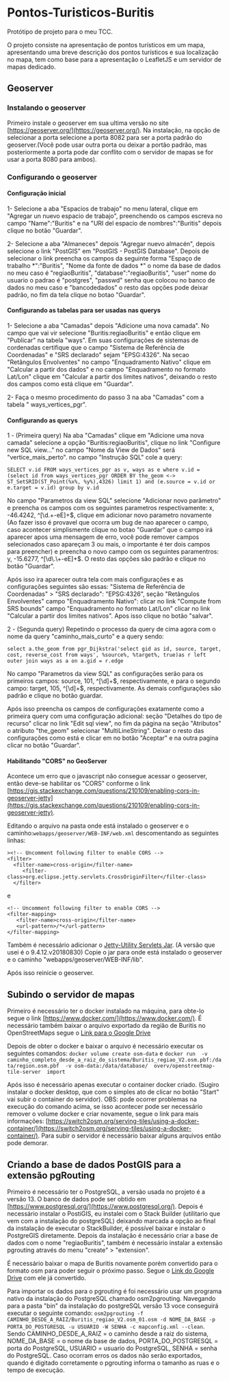 # Pontos-Turisticos-Buritis
Protótipo de projeto para o meu TCC.

O projeto consiste na apresentação de pontos turísticos em um mapa, apresentando uma breve descrição dos pontos turísticos e sua localização no mapa, tem como base para a apresentação o LeafletJS e um servidor de mapas dedicado.


## Geoserver

### Instalando o geoserver
Primeiro instale o geoserver em sua ultima versão no site [https://geoserver.org/](https://geoserver.org/). Na instalação, na opção de selecionar a porta selecione a porta 8082 para ser a porta padrão do geoserver.(Você pode usar outra porta ou deixar a portão padrão, mas posteriormente a porta pode dar conflito com o servidor de mapas se for usar a porta 8080 para ambos).


### Configurando o geoserver

#### Configuração inicial

1- Selecione a aba "Espacios de trabajo" no menu lateral, clique em "Agregar un nuevo espacio de trabajo", preenchendo os campos escreva no campo "Name":"Buritis" e na "URI del espacio de nombres":"Buritis" depois clique no botão "Guardar".

2- Selecione a aba "Almaneces" depois "Agregar nuevo almacén", depois selecione o link "PostGIS" em "PostGIS - PostGIS Database". Depois de selecionar o link preencha os campos da seguinte forma "Espaço de trabalho *":"Buritis", "Nome da fonte de dados *" o nome da base de dados no meu caso é "regiaoBuritis", "database":"regiaoBuritis", "user" nome do usuario o padrao é "postgres", "passwd" senha que colocou no banco de dados no meu caso e "bancodedados" o resto das opções pode deixar padrão, no fim da tela clique no botao "Guardar".

#### Configurando as tabelas para ser usadas nas querys

1- Selecione a aba "Camadas" depois "Adicione uma nova camada". No campo que vai vir selecione "Buritis:regiaoBuritis" e então clique em "Publicar" na tabela "ways". Em suas configurações de sistemas de cordenadas certifique que o campo "Sistema de Referência de Coordenadas" e "SRS declarado" sejam "EPSG:4326". Na secao "Retângulos Envolventes" no campo "Enquadramento Nativo" clique em "Calcular a partir dos dados" e no campo "Enquadramento no formato Lat/Lon" clique em "Calcular a partir dos limites nativos", deixando o resto dos campos como está clique em "Guardar". 

2- Faça o mesmo procedimento do passo 3 na aba "Camadas" com a tabela "	ways_vertices_pgr".

#### Configurando as querys

1 - (Primeira query) Na aba "Camadas" clique em "Adicione uma nova camada" selecione a opção "Buritis:regiaoBuritis", clique no link "Configure new SQL view..." no campo "Nome da View de Dados" será "vertice_mais_perto". no campo "Instrução SQL" cole a query:

`SELECT
	v.id
FROM
	ways_vertices_pgr as v,
	ways as e
where
	v.id = (select id from ways_vertices_pgr
	ORDER BY the_geom <-> ST_SetSRID(ST_Point(%x%, %y%),4326) limit 1)
	and (e.source = v.id or e.target = v.id)
group by v.id`

No campo "Parametros da view SQL" selecione "Adicionar novo parâmetro" e preencha os campos com os seguintes parametros respectivamente: x, -46.4242, ^[\d\.\+-eE]+$, clique em adicionar novo parametro novamente (Ao fazer isso é provavel que ocorra um bug de nao aparecer o campo, caso acontecer simplismente clique no botao "Guardar" que o campo irá aparecer apos uma mensagem de erro, você pode remover campos selecionados caso apareçam 3 ou mais, o importante é ter dois campos para preencher) e preencha o novo campo com os seguintes paramentros: y, -15.6277, ^[\d\.\+-eE]+$. O resto das opções são padrão e clique no botão "Guardar".
  
Após isso ira aparecer outra tela com mais configurações e as configurações seguintes são essas: "Sistema de Referência de Coordenadas" > "SRS declarado": "EPSG:4326", seção "Retângulos Envolventes" campo "Enquadramento Nativo": clicar no link "Compute from SRS bounds" campo "Enquadramento no formato Lat/Lon" clicar no link "Calcular a partir dos limites nativos". Apos isso clique no botão "salvar".


 2 - (Segunda query) Repetindo o processo da query de cima agora com o nome da query "caminho_mais_curto" e a query sendo:

 `select
 a.the_geom
from
 pgr_Dijkstra('select gid as id, source, target, cost, reverse_cost from ways', %source%, %target%, true)as r
 left outer join ways as a on a.gid = r.edge`

No campo "Parametros da view SQL" as configurações serão para os primeiros campos: source, 101, ^[\d]+$, respectivamente, e para o segundo campo: target, 105, ^[\d]+$, respectivamente. As demais configurações são padrão e clique no botão guardar.

Após isso preencha os campos de configurações exatamente como a primeira query com uma configuração adicional: seção "Detalhes do tipo de recurso" clicar no link "Edit sql view", no fim da página na seção "Atributos" o atributo "the_geom" selecionar "MultiLineString". Deixar o resto das configurações como está e clicar em no botão "Aceptar" e na outra pagina clicar no botão "Guardar".

#### Habilitando "CORS" no GeoServer

Acontece um erro que o javascript não consegue acessar o geoserver, então deve-se habilitar os "CORS" conforme o link [https://gis.stackexchange.com/questions/210109/enabling-cors-in-geoserver-jetty](https://gis.stackexchange.com/questions/210109/enabling-cors-in-geoserver-jetty).

Editando o arquivo na pasta onde está instalado o geoserver e o caminho:`webapps/geoserver/WEB-INF/web.xml` descomentando as seguintes linhas:

    ><!-- Uncomment following filter to enable CORS -->
    <filter>
      <filter-name>cross-origin</filter-name>
         <filter-class>org.eclipse.jetty.servlets.CrossOriginFilter</filter-class>
      </filter>

e

    <!-- Uncomment following filter to enable CORS -->
    <filter-mapping>
       <filter-name>cross-origin</filter-name>
       <url-pattern>/*</url-pattern>
    </filter-mapping>

Também é necessário adicionar o [Jetty-Utility Servlets Jar](https://mvnrepository.com/artifact/org.eclipse.jetty/jetty-servlets). (A versão que usei é o 9.4.12.v20180830) Copie o jar para onde está instalado o geoserver e o caminho "webapps/geoserver/WEB-INF/lib".

Após isso reinicie o geoserver.

## Subindo o servidor de mapas

Primeiro é necessário ter o docker instalado na máquina, para obte-lo segue o link [https://www.docker.com/](https://www.docker.com/).
É necessário também baixar o arquivo exportado da região de Buritis no OpenStreetMaps segue o [Link para o Google Drive](https://drive.google.com/file/d/16WvYIwlHbcKK61zr00cJPQB0-_WFRz5q/view?usp=drive_link)

Depois de obter o docker e baixar o arquivo é necessário executar os seguintes comandos:
`docker volume create osm-data`
e
`docker run  -v caminho_completo_desde_a_raiz_do_sistema/Buritis_regiao_V2.osm.pbf:/data/region.osm.pbf  -v osm-data:/data/database/  overv/openstreetmap-tile-server  import`
  
Após isso é necessário apenas executar o container docker criado. (Sugiro instalar o docker desktop, que com o simples ato de clicar no botão "Start" vai subir o container do servidor). OBS: pode ocorrer problemas na execução do comando acima, se isso acontecer pode ser necessário remover o volume docker e criar novamente, segue o link para mais informações: [https://switch2osm.org/serving-tiles/using-a-docker-container/](https://switch2osm.org/serving-tiles/using-a-docker-container/). Para subir o servidor é necessário baixar alguns arquivos então pode demorar.


## Criando a base de dados PostGIS para a extensão pgRouting

Primeiro é necessário ter o PostgreSQL, a versão usada no projeto é a versão 13. O banco de dados pode ser obtido em [https://www.postgresql.org/](https://www.postgresql.org/). Depois é necessário instalar o PostiGIS, eu instalei com o Stack Builder (utilitario que vem com a instalação do postgreSQL) deixando marcada a opção ao final da instalação de executar o StackBuilder, é possível baixar e instalar o PostgreGIS diretamente. Depois da instalação é necessário criar a base de dados com o nome "regiaoBuritis", também é necessário instalar a extensão pgrouting através do menu "create" > "extension".

É necessário baixar o mapa de Buritis novamente porém convertido para o formato osm para poder seguir o próximo passo. Segue o [Link do Google Drive](https://drive.google.com/file/d/1gD8EoWcKUyPNy24H8jxyVTnkb70PmE0n/view?usp=drive_link) com ele já convertido.

Para importar os dados para o pgrouting é foi necessário usar um programa nativo da instalação do PostgreSQL chamado osm2pgrouting. Navegando para a pasta "bin" da instalação do postgreSQL versão 13 voce conseguirá executar o seguinte comando: `osm2pgrouting -f CAMINHO_DESDE_A_RAIZ/Buritis_regiao_V2.osm_01.osm -d NOME_DA_BASE -p PORTA_DO_POSTGRESQL -u USUARIO -W SENHA -c mapconfig.xml --clean`. Sendo CAMINHO_DESDE_A_RAIZ = o caminho desde a raiz do sistema, NOME_DA_BASE = o nome da base de dados, PORTA_DO_POSTGRESQL = porta do PostgreSQL, USUARIO = usuario do PostgreSQL, SENHA = senha do PostgreSQL. Caso ocorram erros os dados não serão exportados, quando é digitado corretamente o pgrouting informa o tamanho as ruas e o tempo de execução.



